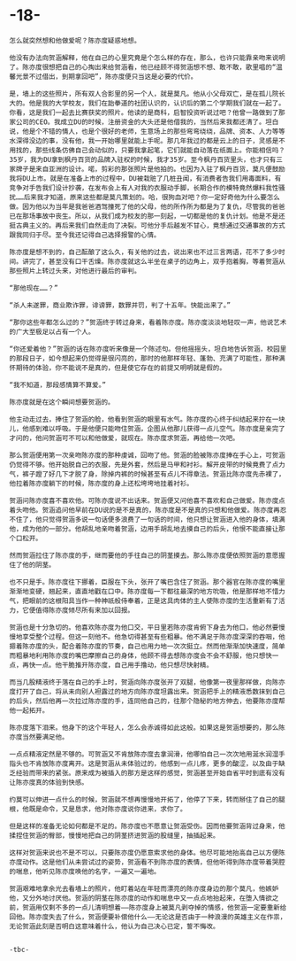 # -18-
    怎么就突然想和他做爱呢？陈亦度疑惑地想。
    
    他没有办法向贺涵解释，他在自己的心里究竟是个怎么样的存在，那么，也许只能靠亲吻来说明了。陈亦度很想把自己的心掏出来给贺涵看，他已经顾不得贺涵想不想、敢不敢，歌里唱的“温馨光景不过借出，到期拿回吧”，陈亦度便只当这是必要的代价。
    
    是，墙上的这些照片，所有双人合影里的另一个人，就是莫凡。他从小父母双亡，是在孤儿院长大的。他是我的大学校友，我们在跆拳道的社团认识的，认识后的第二个学期我们就在一起了。你看，这是我们一起去比赛获奖的照片。他读的是商科，启智投资听说过吧？他曾一路做到了那家公司的CEO。我成立DU的时候，注册资金的大头还是他借我的，当然后来我都还清了。坦白说，他是个不错的情人，也是个很好的老师，生意场上的那些弯弯绕绕，品牌、资本、人力等等水深得没边的事，没有他，我一开始哪里就能上手呢。那几年我过的都是云上的日子，灵感是不用找的，那些线条仿佛自己会动似的，只要我拿起笔，它们就能自动落在纸面上。你能相信吗？35岁，我为DU拿到枫丹百货的品牌入驻权的时候，我才35岁。至今枫丹百货里头，也才只有三家牌子是来自亚洲的设计。喏，剪彩的那张照片是他拍的。也因为入驻了枫丹百货，莫凡便鼓励我将DU上市。就是在准备上市的过程中，DU被栽赃了几桩丑闻，有消费者告我们用毒面料，有竞争对手告我们设计抄袭，在发布会上有人对我的衣服动手脚，长期合作的模特竟然爆料我性骚扰……后来我才知道，原来这些都是莫凡策划的。哈，很狗血对吧？你一定好奇他为什么要怎么做。因为他以为当年是我爸爸酒驾撞死了他的父母，他的所作所为都是为了复仇，尽管我的爸爸已在那场事故中丧生。所以，从我们成为校友的那一刻起，一切都是他的复仇计划。他是不是还挺古典主义的。再后来我们自然走向了决裂。可他分手后越发不甘心，竟想通过交通事故的方式跟我同归于尽。至今我还记得自己选择报警的心情。
    
    陈亦度是想不到的，自己酝酿了这么久，有关他的过去，说出来也不过三言两语，花不了多少时间。讲完了，甚至没有口干舌燥。陈亦度就这么半坐在桌子的边角上，双手抱着胸，等着贺涵从那些照片上转过头来，对他进行最后的审判。
    
    “那他现在……？”
    
    “杀人未遂罪，商业欺诈罪，诽谤罪，数罪并罚，判了十五年。快能出来了。”
    
    “那你这些年都怎么过的？”贺涵终于转过身来，看着陈亦度。陈亦度淡淡地轻叹一声，他说艺术的广大至极足以占有一个人。
    
    “你还爱着他？”贺涵的话在陈亦度听来像是一个陈述句。但他摇摇头，坦白地告诉贺涵，校园里的那段日子，如今想起来仍觉得是很闪亮的，那时的他那样年轻、蓬勃、充满了可能性，那种满怀期待的体验，你不能说不是真的，但是使它存在的前提又明明就是假的。
    
    “我不知道，那段感情算不算爱。”
    
    陈亦度就是在这个瞬间想要贺涵的。
    
    他主动走过去，捧住了贺涵的脸，他看到贺涵的眼里有水气。陈亦度的心终于纠结起来拧在一块儿，他感到难以呼吸。于是他便只能吻住贺涵，企图从他那儿获得一点儿空气。陈亦度是亲完了才问的，他问贺涵可不可以和他做爱，就现在。陈亦度求贺涵，再给他一次吧。
    
    那么贺涵便用第一次亲吻陈亦度的那种虔诚，回吻了他。贺涵的脸被陈亦度捧在手心上，可贺涵仍觉得不够。他开始脱自己的衣服，先是外套，然后是马甲和衬衫。解开皮带的时候竟费了点力气，裤子蹬了好几下才脱了身，除掉内裤的时候甚至有点儿不得章法。贺涵比陈亦度先赤裸了，他拉着陈亦度躺下的时候，陈亦度的身上还松垮垮地挂着衬衫。
    
    贺涵问陈亦度喜不喜欢他。可陈亦度说不出话来。贺涵便又问他喜不喜欢和自己做爱。陈亦度点着头吻他。贺涵追问他早前在DU说的是不是真的，陈亦度是不是真的只想和他做爱。陈亦度再忍不住了，他只觉得贺涵多说一句话便多浪费了一句话的时间，他只想让贺涵进入他的身体，填满他，成为他的一部分。他胡乱地亲吻着贺涵，边用手胡乱地去摸自己的后头，他恨不能直接让那个口松开。
    
    然而贺涵拉住了陈亦度的手，继而要他的手往自己的阴茎摸去。那么陈亦度便依照贺涵的意愿握住了他的阴茎。
    
    也不只是手。陈亦度往下挪着，臣服在下头，张开了嘴巴含住了贺涵。那个器官在陈亦度的嘴里渐渐地变硬，翘起来，直直地戳在口中。陈亦度每一下都往最深的地方吮吸，他是那样地不惜力气，把眼前的这根阳具当作一种神祇般侍奉着，正是这具肉体的主人使陈亦度的生活重新有了活力，它便值得陈亦度倾尽所有来加以回报。
    
    贺涵也是十分急切的。他喜欢陈亦度为他口交，平日里若陈亦度肯俯下身去为他口，他必然要慢慢地享受整个过程。但这一刻他不。他急切得甚至有些粗暴。他不满足于陈亦度深深的吞咽，他摁着陈亦度的头，配合着陈亦度的节奏，自己也用力地一次次挺立。然而他渐渐加快速度，简单而粗暴地利用陈亦度的嘴巴摩擦自己的身体，他顾不得去想陈亦度会不会不舒服，他只想快一点，再快一点。他干脆推开陈亦度，自己用手撸动，他只想尽快射精。
    
    而当几股精液终于落在自己的手上时，贺涵向陈亦度张开了双腿，他像第一夜里那样做，向陈亦度打开了自己，将从未向别人袒露过的地方向陈亦度坦露出来。贺涵把手上的精液悉数抹到自己的后头，然后他再一次拉过陈亦度的手，连同他自己的，往那个隐秘的地方伸去，他要陈亦度帮他一起拓开。
    
    陈亦度落下泪来。他身下的这个年轻人，怎么会赤诚得如此这般。如果这是贺涵想要的，那么陈亦度当然要满足他。
    
    一点点精液定然是不够的。可贺涵又不肯放陈亦度去拿润滑，他哪怕自己一次次地用涎水润湿手指头也不肯放陈亦度离开。这是贺涵从未体验过的，他感到一点儿疼，更多的酸涩，以及由于缺乏经验而带来的紧张。原来成为被插入的那方是这样的感觉，贺涵甚至开始自省平时到底有没有让陈亦度真的体验到快感。
    
    约莫可以伸进一点什么的时候，贺涵就不想再慢慢地开拓了，他停了下来，转而掰住了自己的腿根，他既是命令，又是恳求，他对陈亦度说你进来，求你了。
    
    但是这样的准备无论如何都是不足的。陈亦度也不愿意让贺涵受伤。因而他要贺涵背过身来，他揉捏住贺涵的臀部，慢慢地把自己的阴茎挤进贺涵的股缝里，抽插起来。
    
    这样对贺涵来说也不是不可以，只要陈亦度仍愿意索求他的身体。他尽可能地抬高自己以方便陈亦度动作。这是他们从未尝试过的姿势，贺涵看不到陈亦度的表情，但他听得到陈亦度带着哭腔的喘息，他听见陈亦度唤他的名字，一遍又一遍地。
    
    贺涵艰难地拿余光去看墙上的照片，他盯着站在年轻而漂亮的陈亦度身边的那个莫凡，他嫉妒他，又分外地讨厌他。贺涵的阴茎在陈亦度的动作和喘息中又一点点地抬起来，在堕入情欲之前，贺涵用仅剩不多的一点儿清明想着——陈亦度身上被莫凡剥夺掉的情感，他贺涵一定要重新给回他。陈亦度失去了什么，贺涵便要补偿他什么——无论这是否由于一种浪漫的英雄主义在作祟，无论贺涵此刻是否明白这意味着什么，他认为自己决心已定，誓不悔改。
    
    
    -tbc-
